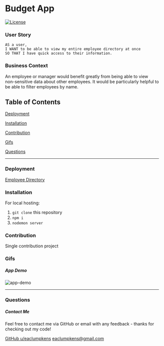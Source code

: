 # Budget App
[![License](https://img.shields.io/badge/license-Other-orange)](https://opensource.org/licenses)

### User Story
```
AS a user, 
I WANT to be able to view my entire employee directory at once 
SO THAT I have quick access to their information.
```

### Business Context

An employee or manager would benefit greatly from being able to view non-sensitive data about other employees. It would be particularly helpful to be able to filter employees by name.

## Table of Contents

[Deployment](#deployment)

[Installation](#installation)

[Contribution](#contribution)

[Gifs](#gifs)

[Questions](#questions)

----

<a name="deployment"></a>
### Deployment

[Employee Directory](https://eaclumpkens.github.io/employee-directory/)

<a name="installation"></a>
### Installation

For local hosting:

1. `git clone` this repository
2. `npm i`
3. `nodemon server`

<a name="contribution"></a>
### Contribution

Single contribution project 

<a name="gifs"></a>
### Gifs

##### App Demo
![app-demo](./img/app-demo.gif) 

----

<a name="questions"></a>
### Questions
##### Contact Me

Feel free to contact me via GitHub or email with any feedback - thanks for checking out my code!

[GitHub u/eaclumpkens](https://github.com/eaclumpkens)
eaclumpkens@gmail.com